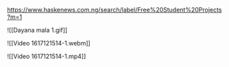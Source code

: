 https://www.haskenews.com.ng/search/label/Free%20Student%20Projects?m=1


![[Dayana mala 1.gif]]

![[Video 1617121514-1.webm]]

![[Video 1617121514-1.mp4]]